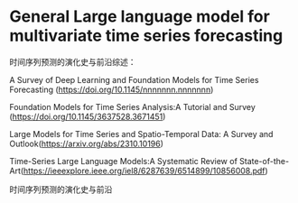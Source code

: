 # General Large language model for multivariate time series forecasting

时间序列预测的演化史与前沿综述：

A Survey of Deep Learning and Foundation Models for Time Series Forecasting (https://doi.org/10.1145/nnnnnnn.nnnnnnn)

Foundation Models for Time Series Analysis:A Tutorial and Survey (https://doi.org/10.1145/3637528.3671451)

Large Models for Time Series and Spatio-Temporal Data: A Survey and Outlook(https://arxiv.org/abs/2310.10196)

Time-Series Large Language Models:A Systematic Review of State-of-the-Art(https://ieeexplore.ieee.org/iel8/6287639/6514899/10856008.pdf)

时间序列预测的演化史与前沿






